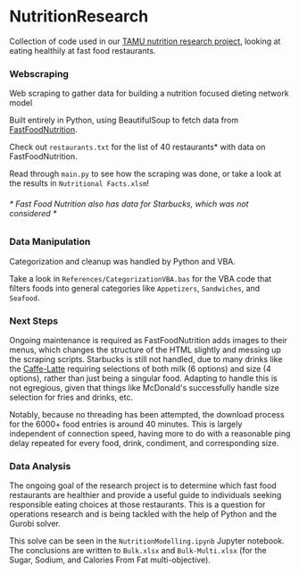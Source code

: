 # NutritionResearch
Collection of code used in our [TAMU nutrition research project](https://pef-symposium.tamu.edu/t3-poster/designing-optimal-diets-via-mathematical-programming/), looking at eating healthily at fast food restaurants.

### Webscraping
Web scraping to gather data for building a nutrition focused dieting network model

Built entirely in Python, using BeautifulSoup to fetch data from [FastFoodNutrition](https://fastfoodnutrition.org/).

Check out ```restaurants.txt``` for the list of 40 restaurants* with data on FastFoodNutrition.

Read through ```main.py``` to see how the scraping was done, or take a look at the results in ```Nutritional Facts.xlsm```!

###### * Fast Food Nutrition also has data for Starbucks, which was not considered *

### Data Manipulation
Categorization and cleanup was handled by Python and VBA.

Take a look in ```References/CategorizationVBA.bas``` for the VBA code that filters foods into general categories like
```Appetizers```, ```Sandwiches```, and ```Seafood```.

### Next Steps
Ongoing maintenance is required as FastFoodNutrition adds images to their menus,
which changes the structure of the HTML slightly and messing up the scraping scripts.
Starbucks is still not handled, due to many drinks like the
[Caffe-Latte](https://fastfoodnutrition.org/starbucks/caffe-latte/choose-milk) requiring selections
of both milk (6 options) and size (4 options), rather than just being a singular food.
Adapting to handle this is not egregious, given that things like McDonald's successfully handle
size selection for fries and drinks, etc.

Notably, because no threading has been attempted, the download process for the 6000+ food entries is around 40 minutes.
This is largely independent of connection speed, having more to do with a reasonable ping delay repeated
for every food, drink, condiment, and corresponding size.

### Data Analysis
The ongoing goal of the research project is to determine which fast food restaurants are healthier and provide a useful guide to individuals seeking responsible eating choices at those restaurants. This is a question for operations research and is being tackled with the help of Python and the Gurobi solver.

This solve can be seen in the ```NutritionModelling.ipynb``` Jupyter notebook. The conclusions are written to ```Bulk.xlsx``` and ```Bulk-Multi.xlsx``` (for the Sugar, Sodium, and Calories From Fat multi-objective).
